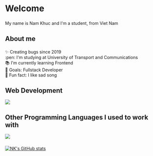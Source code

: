 <h1 align="left">Welcome</h1>

###

<p align="left">My name is Nam Khuc and I'm a student, from Viet Nam</p>

###

<h2 align="left">About me</h2>

###

<p align="left">✨ Creating bugs since 2019 <br> :pen: I'm studying at University of Transport and Communications <br>📚 I'm currently learning Frontend<br>🎯 Goals: Fullstack Developer<br>🎲 Fun fact: I like sad song</p>

###
<h2 align="left">Web Development</h2>
<p align="left">
  <a href="https://skillicons.dev">
    <img src="https://skillicons.dev/icons?i=html,css,bootstrap,tailwind,js,ts,react" />
  </a>
</p>
<h2 align="left">Other Programming Languages I used to work with</h2>
<p align="left">
  <a href="https://skillicons.dev">
    <img src="https://skillicons.dev/icons?i=c,cpp,python,java" />
  </a>
</p>

###
[![NK's GitHub stats](https://github-readme-stats.vercel.app/api?username=nkdkhtl)](https://github.com/anuraghazra/github-readme-stats)



